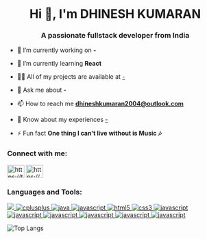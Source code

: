 <h1 align="center">Hi 👋, I'm DHINESH KUMARAN</h1>
<h3 align="center">A passionate fullstack developer from India</h3>

- 🔭 I’m currently working on **-**

- 🌱 I’m currently learning **React**

- 👨‍💻 All of my projects are available at [-](-)

- 💬 Ask me about **-**

- 📫 How to reach me **dhineshkumaran2004@outlook.com**

- 📄 Know about my experiences [-](-)

- ⚡ Fun fact **One thing I can't live without is Music 🎶**

<h3 align="left">Connect with me:</h3>
<p align="left">
<a href="https://twitter.com/https://twitter.com/imdk2004" target="blank"><img align="center" src="https://raw.githubusercontent.com/rahuldkjain/github-profile-readme-generator/master/src/images/icons/Social/twitter.svg" alt="https://twitter.com/imdk2004" height="30" width="40" /></a>
<a href="https://linkedin.com/in/https://www.linkedin.com/in/dhinesh-kumaran-s/" target="blank"><img align="center" src="https://raw.githubusercontent.com/rahuldkjain/github-profile-readme-generator/master/src/images/icons/Social/linked-in-alt.svg" alt="https://www.linkedin.com/in/dhinesh-kumaran-s/" height="30" width="40" /></a>
</p>
    <h3 align="left">Languages and Tools:</h3>
    <p align="left"> 
        <a href="https://www.cprogramming.com/" target="_blank" rel="noreferrer"> 
            <img src="https://img.shields.io/badge/c-%2300599C.svg?style=for-the-badge&logo=c&logoColor=white"></img>
        </a> 
        <a href="https://www.cprogramming.com/" target="_blank" rel="noreferrer">  
            <img src="https://img.shields.io/badge/c++-%2300599C.svg?style=for-the-badge&logo=c%2B%2B&logoColor=white" alt="cplusplus" /> 
        </a> 
        <a href="https://www.java.com" target="_blank" rel="noreferrer"> 
            <img src="https://img.shields.io/badge/java-%23ED8B00.svg?style=for-the-badge&logo=openjdk&logoColor=white" alt="java" /> 
        </a> 
        <a href="https://www.python.org/" target="_blank" rel="noreferrer"> 
            <img src="https://img.shields.io/badge/python-3670A0?style=for-the-badge&logo=python&logoColor=ffdd54" alt="javascript" /> 
        </a> 
        <a href="https://www.w3.org/html/" target="_blank" rel="noreferrer"> 
            <img src="https://img.shields.io/badge/html5-%23E34F26.svg?style=for-the-badge&logo=html5&logoColor=white" alt="html5" /> 
        </a> 
        <a href="https://www.w3schools.com/css/" target="_blank" rel="noreferrer"> 
            <img src="https://img.shields.io/badge/css3-%231572B6.svg?style=for-the-badge&logo=css3&logoColor=white" alt="css3" /> 
        </a>
        <a href="https://getbootstrap.com/" target="_blank" rel="noreferrer"> 
            <img src="https://img.shields.io/badge/bootstrap-%238511FA.svg?style=for-the-badge&logo=bootstrap&logoColor=white" alt="javascript" /> 
        </a>
        <a href="https://developer.mozilla.org/en-US/docs/Web/JavaScript" target="_blank" rel="noreferrer"> 
            <img src="https://img.shields.io/badge/javascript-%23323330.svg?style=for-the-badge&logo=javascript&logoColor=%23F7DF1E" alt="javascript" /> 
        </a> 
        <a href="https://nodejs.org/en" target="_blank" rel="noreferrer"> 
            <img src="https://img.shields.io/badge/node.js-6DA55F?style=for-the-badge&logo=node.js&logoColor=white" alt="javascript" /> 
        </a> 
        <a href="https://expressjs.com/" target="_blank" rel="noreferrer"> 
            <img src="https://img.shields.io/badge/express.js-%23404d59.svg?style=for-the-badge&logo=express&logoColor=%2361DAFB" alt="javascript" /> 
        </a> 
        <a href="https://www.mongodb.com/" target="_blank" rel="noreferrer"> 
            <img src="https://img.shields.io/badge/MongoDB-%234ea94b.svg?style=for-the-badge&logo=mongodb&logoColor=white" alt="javascript" /> 
        </a> 
        <a href="https://www.mysql.com/" target="_blank" rel="noreferrer"> 
            <img src="https://img.shields.io/badge/mysql-4479A1.svg?style=for-the-badge&logo=mysql&logoColor=white" alt="javascript" /> 
        </a> 
    </p>

![Top Langs](https://github-readme-stats.vercel.app/api/top-langs?username=dhineshkumaran&show_icons=true&locale=en&layout=compact)

